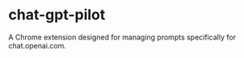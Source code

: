 # chat-gpt-pilot
A Chrome extension designed for managing prompts specifically for chat.openai.com.

